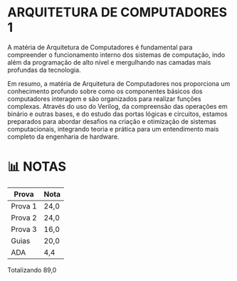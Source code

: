 # ARQUITETURA DE COMPUTADORES 1

A matéria de Arquitetura de Computadores é fundamental para compreender o funcionamento interno dos sistemas de computação, indo além da programação de alto nível e mergulhando nas camadas mais profundas da tecnologia.

Em resumo, a matéria de Arquitetura de Computadores nos proporciona um conhecimento profundo sobre como os componentes básicos dos computadores interagem e são organizados para realizar funções complexas. Através do uso do Verilog, da compreensão das operações em binário e outras bases, e do estudo das portas lógicas e circuitos, estamos preparados para abordar desafios na criação e otimização de sistemas computacionais, integrando teoria e prática para um entendimento mais completo da engenharia de hardware.

# 📊 NOTAS


| Prova   | Nota    | 
|---------|---------|
| Prova 1 | 24,0    | 
| Prova 2 | 24,0    |
| Prova 3 | 16,0    |
| Guias   | 20,0    |
| ADA     | 4,4     |

Totalizando 89,0
